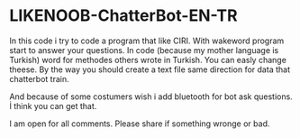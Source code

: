 # LIKENOOB-ChatterBot-EN-TR

In this code i try to code a program that like CIRI. With wakeword program start to answer your questions. In code (because 
my mother language is Turkish) word for methodes others wrote in Turkish. You can easly change theese.
By the way you should create a text file same direction for data that chatterbot train.

And because of some costumers wish i add bluetooth for bot ask questions. İ think you can get that.

I am open for all comments. Please share if something wronge or bad.
